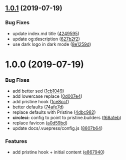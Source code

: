## [1.0.1](https://github.com/etclabscore/pristine-website/compare/1.0.0...1.0.1) (2019-07-19)


### Bug Fixes

* update index.md title ([4249595](https://github.com/etclabscore/pristine-website/commit/4249595))
* update og:description ([627b2f2](https://github.com/etclabscore/pristine-website/commit/627b2f2))
* use dark logo in dark mode ([8e1259d](https://github.com/etclabscore/pristine-website/commit/8e1259d))

# 1.0.0 (2019-07-19)


### Bug Fixes

* add better sed ([1cb1049](https://github.com/etclabscore/pristine-website/commit/1cb1049))
* add lowercase replace ([0d007e4](https://github.com/etclabscore/pristine-website/commit/0d007e4))
* add pristine hook ([1ce8ccf](https://github.com/etclabscore/pristine-website/commit/1ce8ccf))
* better defaults ([74afe7d](https://github.com/etclabscore/pristine-website/commit/74afe7d))
* replace defaults with Pristine ([4dbc982](https://github.com/etclabscore/pristine-website/commit/4dbc982))
* **circleci:** config to point to pristine.builders ([f68a1eb](https://github.com/etclabscore/pristine-website/commit/f68a1eb))
* replace favicon ([a0d59bd](https://github.com/etclabscore/pristine-website/commit/a0d59bd))
* update docs/.vuepress/config.js ([8807b64](https://github.com/etclabscore/pristine-website/commit/8807b64))


### Features

* add pristine hook + initial content ([e867940](https://github.com/etclabscore/pristine-website/commit/e867940))

